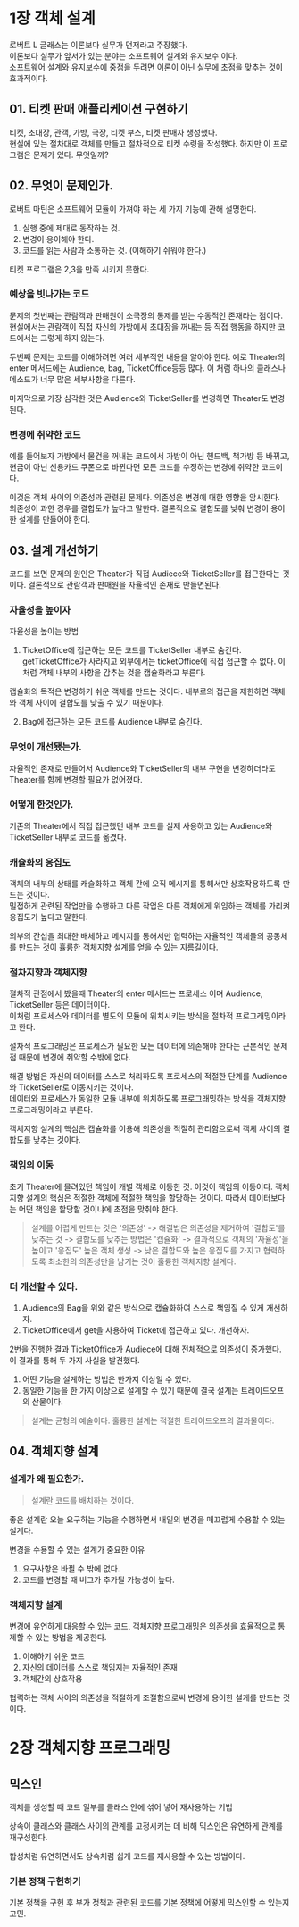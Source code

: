 # 1장 객체 설계
로버트 L 글래스는 이론보다 실무가 먼저라고 주장했다.<br>
이론보다 실무가 앞서가 있는 분야는 소프트웨어 설계와 유지보수 이다. <br>
소프트웨어 설계와 유지보수에 중점을 두려면 이론이 아닌 실무에 초점을 맞추는 것이 효과적이다.

## 01. 티켓 판매 애플리케이션 구현하기
티켓, 초대장, 관객, 가방, 극장, 티켓 부스, 티켓 판매자 생성했다.<br>
현실에 있는 절차대로 객체를 만들고 절차적으로 티켓 수령을 작성했다. 하지만 이 프로그램은 문제가 있다. 무엇일까?

## 02. 무엇이 문제인가.
로버트 마틴은 소프트웨어 모듈이 가져야 하는 세 가지 기능에 관해 설명한다. <br>
1. 실행 중에 제대로 동작하는 것.
2. 변경이 용이해야 한다.
3. 코드를 읽는 사람과 소통하는 것. (이해하기 쉬워야 한다.)

티켓 프로그램은 2,3을 만족 시키지 못한다.

### 예상을 빗나가는 코드
문제의 첫번째는 관람객과 판매원이 소극장의 통제를 받는 수동적인 존재라는 점이다.<br>
현실에서는 관람객이 직접 자신의 가방에서 초대장을 꺼내는 등 직접 행동을 하지만 코드에서는 그렇게 하지 않는다.

두번째 문제는 코드를 이해하려면 여러 세부적인 내용을 알아야 한다. 예로 Theater의 enter 메서드에는 Audience, bag, TicketOffice등등 많다.
이 처럼 하나의 클래스나 메소드가 너무 많은 세부사항을 다룬다.

마지막으로 가장 심각한 것은 Audience와 TicketSeller를 변경하면 Theater도 변경된다.

### 변경에 취약한 코드
예를 들어보자 가방에서 물건을 꺼내는 코드에서 가방이 아닌 핸드백, 책가방 등 바뀌고, 현금이 아닌 신용카드 쿠폰으로 바뀐다면 모든 코드를 수정하는 변경에 취약한 코드이다.

이것은 객체 사이의 의존성과 관련된 문제다. 의존성은 변경에 대한 영향을 암시한다.<br>
의존성이 과한 경우를 결합도가 높다고 말한다. 결론적으로 결합도를 낮춰 변경이 용이한 설계를 만들어야 한다.

## 03. 설계 개선하기
코드를 보면 문제의 원인은 Theater가 직접 Audiece와 TicketSeller를 접근한다는 것이다. 결론적으로 관람객과 판매원을 자율적인 존재로 만들면된다.

### 자율성을 높이자
자율성을 높이는 방법
1. TicketOffice에 접근하는 모든 코드를 TicketSeller 내부로 숨긴다.<br>
getTicketOffice가 사라지고 외부에서는 ticketOffice에 직접 접근할 수 없다.
이 처럼 객체 내부의 사항을 감추는 것을 캡슐화라고 부른다.<br>

캡슐화의 목적은 변경하기 쉬운 객체를 만드는 것이다. 내부로의 접근을 제한하면 객체와 객체 사이에 결합도를 낮출 수 있기 때문이다.

2. Bag에 접근하는 모든 코드를 Audience 내부로 숨긴다.

### 무엇이 개선됐는가.
자율적인 존재로 만들어서 Audience와 TicketSeller의 내부 구현을 변경하더라도 Theater를 함께 변경할 필요가 없어졌다.

### 어떻게 한것인가.
기존의 Theater에서 직접 접근했던 내부 코드를 실제 사용하고 있는 Audience와 TicketSeller 내부로 코드를 옮겼다.

### 캐슐화의 응집도
객체의 내부의 상태를 캐슐화하고 객체 간에 오직 메시지를 통해서만 상호작용하도록 만드는 것이다.<br>
밀접하게 관련된 작업만을 수행하고 다른 작업은 다른 객체에게 위임하는 객체를 가리켜 응집도가 높다고 말한다.

외부의 간섭을 최대한 배체하고 메시지를 통해서만 협력하는 자율적인 객체들의 공동체를 만드는 것이 휼륭한 객체지향 설계를 얻을 수 있는 지름길이다.

### 절차지향과 객체지향
절차적 관점에서 봤을때 Theater의 enter 메서드는 프로세스 이며 Audience, TicketSeller 등은 데이터이다.<br>
이처럼 프로세스와 데이터를 별도의 모듈에 위치시키는 방식을 절차적 프로그래밍이라고 한다.

절차적 프로그래밍은 프로세스가 필요한 모든 데이터에 의존해야 한다는 근본적인 문제점 때문에 변경에 취약할 수밖에 없다.

해결 방법은 자신의 데이터를 스스로 처리하도록 프로세스의 적절한 단계를 Audience와 TicketSeller로 이동시키는 것이다.<br>
데이터와 프로세스가 동일한 모듈 내부에 위치하도록 프로그래밍하는 방식을 객체지향 프로그래밍이라고 부른다.

객체지향 설계의 핵심은 캡슐화를 이용해 의존성을 적절히 관리함으로써 객체 사이의 결합도를 낮추는 것이다.

### 책임의 이동
초기 Theater에 몰려있던 책임이 개별 객체로 이동한 것. 이것이 책임의 이동이다.
객체지향 설계의 핵심은 적절한 객체에 적절한 책임을 할당하는 것이다. 따라서 데이터보다는 어떤 책임을 할당할 것이냐에
초점을 맞춰야 한다.

>설계를 어렵게 만드는 것은 '의존성' -> 해결법은 의존성을 제거하여 '결합도'를 낮추는 것
> -> 결합도를 낮추는 방법은 '캡슐화' -> 결과적으로 객체의 '자율성'을 높이고 '응집도' 높은 객체 생성
> -> 낮은 결합도와 높은 응집도를 가지고 협력하도록 최소한의 의존성만을 남기는 것이 훌륭한 객체지향 설계다.

### 더 개선할 수 있다.
1. Audience의 Bag을 위와 같은 방식으로 캡슐화하여 스스로 책임질 수 있게 개선하자. 
2. TicketOffice에서 get을 사용하여 Ticket에 접근하고 있다. 개선하자.

2번을 진행한 결과 TicketOffice가 Audiece에 대해 전체적으로 의존성이 증가했다. 이 결과를 통해 두 가지 사실을 발견했다.
1. 어떤 기능을 설계하는 방법은 한가지 이상일 수 있다.
2. 동일한 기능을 한 가지 이상으로 설계할 수 있기 때문에 결국 설계는 트레이드오프의 산물이다.

> 설계는 균형의 예술이다. 훌륭한 설계는 적절한 트레이드오프의 결과물이다.

## 04. 객체지향 설계
### 설계가 왜 필요한가.
> 설계란 코드를 배치하는 것이다.

좋은 설계란 오늘 요구하는 기능을 수행하면서 내일의 변경을 매끄럽게 수용할 수 있는 설계다.

변경을 수용할 수 있는 설계가 중요한 이유
1. 요구사항은 바뀔 수 밖에 없다.
2. 코드를 변경할 때 버그가 추가될 가능성이 높다.

### 객체지향 설계
변경에 유연하게 대응할 수 있는 코드, 객체지향 프로그래밍은 의존성을 효율적으로 통제할 수 있는 방법을 제공한다.
1. 이해하기 쉬운 코드
2. 자신의 데이터를 스스로 책임지는 자율적인 존재
3. 객체간의 상호작용

협력하는 객체 사이의 의존성을 적절하게 조절함으로써 변경에 용이한 설게를 만드는 것이다.


# 2장 객체지향 프로그래밍



## 믹스인
객체를 생성할 때 코드 일부를 클래스 안에 섞어 넣어 재사용하는 기법

상속이 클래스와 클래스 사이의 관계를 고정시키는 데 비해 믹스인은 유연하게 관계를 재구성한다.

합성처럼 유연하면서도 상속처럼 쉽게 코드를 재사용할 수 있는 방법이다.

### 기본 정책 구현하기
기본 정책을 구현 후 부가 정책과 관련된 코드를 기본 정책에 어떻게 믹스인할 수 있는지 고민.
